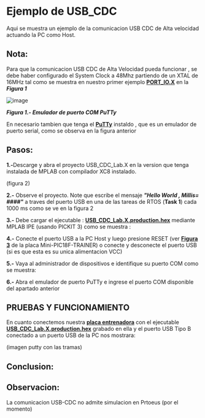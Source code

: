 # Ejemplo de USB_CDC
Aqui se muestra un ejemplo de la comunicacion USB CDC de Alta velocidad actuando la PC como Host.

<h2 dir="auto" tabindex="-1">Nota:</h2>
<p></p>Para que la comunicacion USB CDC de Alta Velocidad pueda funcionar , se debe haber configurado el System Clock a 48Mhz partiendo de un XTAL de 16MHz tal como se muestra en nuestro primer ejemplo <B><A HREF="https://github.com/SerCandio/Microcontrolador-PIC18F/tree/main/PORT_IO.X">PORT_IO.X</A></B> en la <B><I>Figura 1</I></B></p>

![image](https://github.com/SerCandio/Microcontrolador-PIC18F/assets/106831539/c5d7d830-df5f-460e-b8b5-d87bb23778b7)

<B><I>Figura 1.- Emulador de puerto COM PuTTy</I></B>

En necesario tambien que tenga el <B><A HREF="https://www.chiark.greenend.org.uk/~sgtatham/putty/">PuTTy</A></B> instaldo , que es un emulador de puerto serial, como se observa en la figura anterior

<h2 dir="auto" tabindex="-1">Pasos:</h2>
<B>1.-</B>Descarge y abra el proyecto USB_CDC_Lab.X en la version que tenga instalada de MPLAB con compilador XC8 instalado.  

(figura 2)

<B>2.-</B> Observe el proyecto. Note que escribe el mensaje <B><I>"Hello World , Millis= ####"</I></B> a traves del puerto USB en una de las tareas de RTOS (<B>Task 1</B>) cada 1000 ms como se ve en la figura 2

<B>3.-</B> Debe cargar el ejecutable : <B><A HREF="USB_CDC_Lab.X/dist/default/production">USB_CDC_Lab.X.production.hex</A></B>  mediante MPLAB IPE (usando PICKIT 3) como se muestra :

<B>4.-</B> Conecte el puerto USB a la PC Host y luego presione RESET (ver <B><A HREF="https://github.com/SerCandio/Mini-PIC18F-TRAINER">Figura 3</A></B> de la placa Mini-PIC18F-TRAINER) o conecte y desconecte el puerto USB (si es que esta es su unica alimentacion VCC)

<B>5.-</B> Vaya al administrador de dispositivos e identifique su puerto COM como se muestra:

<B>6.-</B> Abra el emulador de puerto PuTTy e ingrese el puerto COM disponible del apartado anterior

<h2 dir="auto" tabindex="-1">PRUEBAS Y FUNCIONAMIENTO</h2>
En cuanto conectemos nuestra <B><A HREF="https://github.com/SerCandio/Mini-PIC18F-TRAINER">placa entrenadora</A></B> con el ejecutable <B><A HREF="USB_CDC_Lab.X/dist/default/production">USB_CDC_Lab.X.production.hex</A></B> grabado en ella y el puerto USB Tipo B conectado a un puerto USB de la PC nos mostrara: 

(imagen putty con las tramas)

<h2 dir="auto" tabindex="-1">Conclusion:</h2>


<h2 dir="auto" tabindex="-1">Observacion:</h2>
La comunicacion USB-CDC no admite simulacion en Prtoeus (por el momento)

